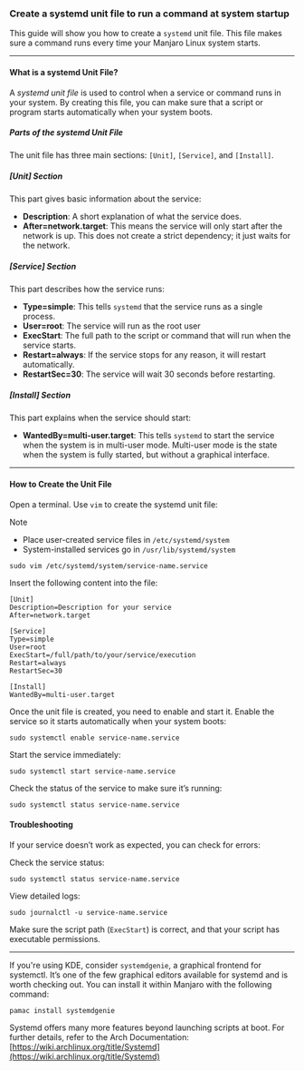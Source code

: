 
### Create a systemd unit file to run a command at system startup

This guide will show you how to create a `systemd` unit file. This file makes sure a command runs every time your Manjaro Linux system starts. 

---
#### What is a systemd Unit File?
A _systemd unit file_ is used to control when a service or command runs in your system. By creating this file, you can make sure that a script or program starts automatically when your system boots.
##### Parts of the systemd Unit File
The unit file has three main sections: `[Unit]`, `[Service]`, and `[Install]`.
##### **\[Unit\] Section**
This part gives basic information about the service:
- **Description**: A short explanation of what the service does.
- **After=network.target**: This means the service will only start after the network is up. This does not create a strict dependency; it just waits for the network.
##### **\[Service\] Section**
This part describes how the service runs:
- **Type=simple**: This tells `systemd` that the service runs as a single process.
- **User=root**: The service will run as the root user
- **ExecStart**: The full path to the script or command that will run when the service starts.
- **Restart=always**: If the service stops for any reason, it will restart automatically.
- **RestartSec=30**: The service will wait 30 seconds before restarting.
##### **\[Install\] Section**
This part explains when the service should start:
- **WantedBy=multi-user.target**: This tells `systemd` to start the service when the system is in multi-user mode. Multi-user mode is the state when the system is fully started, but without a graphical interface.
---
#### How to Create the Unit File
Open a terminal.
Use `vim` to create the systemd unit file:

> [!NOTE]
> * Place user-created service files in `/etc/systemd/system`
> * System-installed services go in `/usr/lib/systemd/system`

```shell
sudo vim /etc/systemd/system/service-name.service
```

Insert the following content into the file:

```plaintext
[Unit]
Description=Description for your service
After=network.target

[Service]
Type=simple
User=root
ExecStart=/full/path/to/your/service/execution
Restart=always
RestartSec=30

[Install]
WantedBy=multi-user.target
```

Once the unit file is created, you need to enable and start it.
Enable the service so it starts automatically when your system boots:

```shell
sudo systemctl enable service-name.service
```

Start the service immediately:
```
sudo systemctl start service-name.service
```

Check the status of the service to make sure it’s running:
```shell
sudo systemctl status service-name.service
```

#### Troubleshooting  
If your service doesn’t work as expected, you can check for errors:

Check the service status:
```shell
sudo systemctl status service-name.service
```

View detailed logs:
```shell
sudo journalctl -u service-name.service
```

Make sure the script path (`ExecStart`) is correct, and that your script has executable permissions.

---

If you're using KDE, consider `systemdgenie`, a graphical frontend for systemctl. It’s one of the few graphical editors available for systemd and is worth checking out. You can install it within Manjaro with the following command:

```shell
pamac install systemdgenie
```

Systemd offers many more features beyond launching scripts at boot. For further details, refer to the Arch Documentation: [https://wiki.archlinux.org/title/Systemd](https://wiki.archlinux.org/title/Systemd)